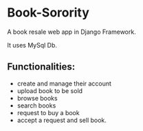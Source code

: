 # Book-Sorority

A book resale web app in Django Framework. 

It uses MySql Db. 

## Functionalities: 
- create and manage their account 
- upload book to be sold 
- browse books 
- search books 
- request to buy a book 
- accept a request and sell book.
